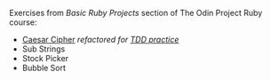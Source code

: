 Exercises from *Basic Ruby Projects* section of The Odin Project Ruby course:
- [Caesar Cipher](https://www.theodinproject.com/lessons/ruby-caesar-cipher) *refactored for [TDD practice](https://www.theodinproject.com/lessons/ruby-connect-four#assignment-1)*
- Sub Strings
- Stock Picker
- Bubble Sort